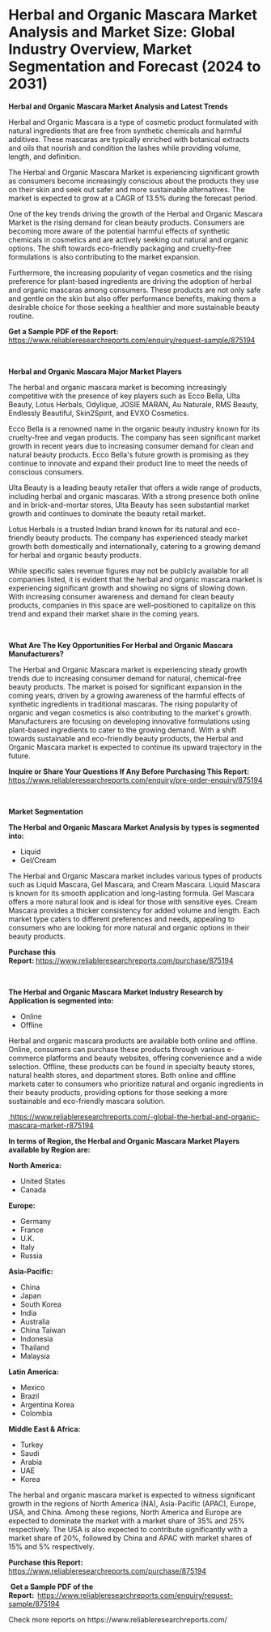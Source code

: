 <p><h1>Herbal and Organic Mascara Market Analysis and Market Size: Global Industry Overview, Market Segmentation and Forecast (2024 to 2031)</h1></p><p><strong>Herbal and Organic Mascara Market Analysis and Latest Trends</strong></p>
<p><p>Herbal and Organic Mascara is a type of cosmetic product formulated with natural ingredients that are free from synthetic chemicals and harmful additives. These mascaras are typically enriched with botanical extracts and oils that nourish and condition the lashes while providing volume, length, and definition.</p><p>The Herbal and Organic Mascara Market is experiencing significant growth as consumers become increasingly conscious about the products they use on their skin and seek out safer and more sustainable alternatives. The market is expected to grow at a CAGR of 13.5% during the forecast period.</p><p>One of the key trends driving the growth of the Herbal and Organic Mascara Market is the rising demand for clean beauty products. Consumers are becoming more aware of the potential harmful effects of synthetic chemicals in cosmetics and are actively seeking out natural and organic options. The shift towards eco-friendly packaging and cruelty-free formulations is also contributing to the market expansion.</p><p>Furthermore, the increasing popularity of vegan cosmetics and the rising preference for plant-based ingredients are driving the adoption of herbal and organic mascaras among consumers. These products are not only safe and gentle on the skin but also offer performance benefits, making them a desirable choice for those seeking a healthier and more sustainable beauty routine.</p></p>
<p><strong>Get a Sample PDF of the Report:&nbsp;</strong> <a href="https://www.reliableresearchreports.com/enquiry/request-sample/875194">https://www.reliableresearchreports.com/enquiry/request-sample/875194</a></p>
<p>&nbsp;</p>
<p><strong>Herbal and Organic Mascara Major Market Players</strong></p>
<p><p>The herbal and organic mascara market is becoming increasingly competitive with the presence of key players such as Ecco Bella, Ulta Beauty, Lotus Herbals, Odylique, JOSIE MARAN, Au Naturale, RMS Beauty, Endlessly Beautiful, Skin2Spirit, and EVXO Cosmetics.</p><p>Ecco Bella is a renowned name in the organic beauty industry known for its cruelty-free and vegan products. The company has seen significant market growth in recent years due to increasing consumer demand for clean and natural beauty products. Ecco Bella's future growth is promising as they continue to innovate and expand their product line to meet the needs of conscious consumers.</p><p>Ulta Beauty is a leading beauty retailer that offers a wide range of products, including herbal and organic mascaras. With a strong presence both online and in brick-and-mortar stores, Ulta Beauty has seen substantial market growth and continues to dominate the beauty retail market.</p><p>Lotus Herbals is a trusted Indian brand known for its natural and eco-friendly beauty products. The company has experienced steady market growth both domestically and internationally, catering to a growing demand for herbal and organic beauty products.</p><p>While specific sales revenue figures may not be publicly available for all companies listed, it is evident that the herbal and organic mascara market is experiencing significant growth and showing no signs of slowing down. With increasing consumer awareness and demand for clean beauty products, companies in this space are well-positioned to capitalize on this trend and expand their market share in the coming years.</p></p>
<p>&nbsp;</p>
<p><strong>What Are The Key Opportunities For Herbal and Organic Mascara Manufacturers?</strong></p>
<p><p>The Herbal and Organic Mascara market is experiencing steady growth trends due to increasing consumer demand for natural, chemical-free beauty products. The market is poised for significant expansion in the coming years, driven by a growing awareness of the harmful effects of synthetic ingredients in traditional mascaras. The rising popularity of organic and vegan cosmetics is also contributing to the market's growth. Manufacturers are focusing on developing innovative formulations using plant-based ingredients to cater to the growing demand. With a shift towards sustainable and eco-friendly beauty products, the Herbal and Organic Mascara market is expected to continue its upward trajectory in the future.</p></p>
<p><strong>Inquire or Share Your Questions If Any Before Purchasing This Report:</strong> <a href="https://www.reliableresearchreports.com/enquiry/pre-order-enquiry/875194">https://www.reliableresearchreports.com/enquiry/pre-order-enquiry/875194</a></p>
<p>&nbsp;</p>
<p><strong>Market Segmentation</strong></p>
<p><strong>The Herbal and Organic Mascara Market Analysis by types is segmented into:</strong></p>
<p><ul><li>Liquid</li><li>Gel/Cream</li></ul></p>
<p><p>The Herbal and Organic Mascara market includes various types of products such as Liquid Mascara, Gel Mascara, and Cream Mascara. Liquid Mascara is known for its smooth application and long-lasting formula. Gel Mascara offers a more natural look and is ideal for those with sensitive eyes. Cream Mascara provides a thicker consistency for added volume and length. Each market type caters to different preferences and needs, appealing to consumers who are looking for more natural and organic options in their beauty products.</p></p>
<p><strong>Purchase this Report:&nbsp;</strong><a href="https://www.reliableresearchreports.com/purchase/875194">https://www.reliableresearchreports.com/purchase/875194</a></p>
<p>&nbsp;</p>
<p><strong>The Herbal and Organic Mascara Market Industry Research by Application is segmented into:</strong></p>
<p><ul><li>Online</li><li>Offline</li></ul></p>
<p><p>Herbal and organic mascara products are available both online and offline. Online, consumers can purchase these products through various e-commerce platforms and beauty websites, offering convenience and a wide selection. Offline, these products can be found in specialty beauty stores, natural health stores, and department stores. Both online and offline markets cater to consumers who prioritize natural and organic ingredients in their beauty products, providing options for those seeking a more sustainable and eco-friendly mascara solution.</p></p>
<p><a href="https://www.reliableresearchreports.com/-global-the-herbal-and-organic-mascara-market-r875194">&nbsp;https://www.reliableresearchreports.com/-global-the-herbal-and-organic-mascara-market-r875194</a></p>
<p><strong>In terms of Region, the Herbal and Organic Mascara Market Players available by Region are:</strong></p>
<p>
    <p> <strong> North America: </strong>
        <ul>
            <li>United States</li>
            <li>Canada</li>
        </ul>
        </p> 
    <p> <strong> Europe: </strong>
        <ul>
            <li>Germany</li>
            <li>France</li>
            <li>U.K.</li>
            <li>Italy</li>
            <li>Russia</li>
        </ul>
        </p> 
    <p> <strong> Asia-Pacific: </strong>
        <ul>
            <li>China</li>
            <li>Japan</li>
            <li>South Korea</li>
            <li>India</li>
            <li>Australia</li>
            <li>China Taiwan</li>
            <li>Indonesia</li>
            <li>Thailand</li>
            <li>Malaysia</li>
        </ul>
        </p> 
    <p> <strong> Latin America: </strong>
        <ul>
            <li>Mexico</li>
            <li>Brazil</li>
            <li>Argentina Korea</li>
            <li>Colombia</li>
        </ul>
        </p> 
    <p> <strong> Middle East & Africa: </strong>
        <ul>
            <li>Turkey</li>
            <li>Saudi</li>
            <li>Arabia</li>
            <li>UAE</li>
            <li>Korea</li>
        </ul>
    </p>
    </p>
<p><p>The herbal and organic mascara market is expected to witness significant growth in the regions of North America (NA), Asia-Pacific (APAC), Europe, USA, and China. Among these regions, North America and Europe are expected to dominate the market with a market share of 35% and 25% respectively. The USA is also expected to contribute significantly with a market share of 20%, followed by China and APAC with market shares of 15% and 5% respectively.</p></p>
<p><strong>Purchase this Report: </strong><a href="https://www.reliableresearchreports.com/purchase/875194">https://www.reliableresearchreports.com/purchase/875194</a></p>
<p>&nbsp;<strong>Get a Sample PDF of the Report:&nbsp;&nbsp;</strong><a href="https://www.reliableresearchreports.com/enquiry/request-sample/875194">https://www.reliableresearchreports.com/enquiry/request-sample/875194</a></p>
<p><strong></strong></p>
<p>Check more reports on https://www.reliableresearchreports.com/</p>